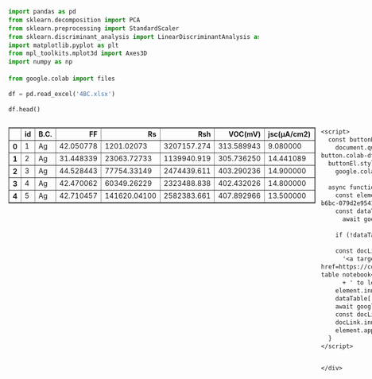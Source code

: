 ```python
import pandas as pd
from sklearn.decomposition import PCA
from sklearn.preprocessing import StandardScaler
from sklearn.discriminant_analysis import LinearDiscriminantAnalysis as LDA
import matplotlib.pyplot as plt
from mpl_toolkits.mplot3d import Axes3D
import numpy as np

from google.colab import files
```


```python
df = pd.read_excel('4BC.xlsx')
```


```python
df.head()
```





  <div id="df-cb2d8369-cc76-46f5-b6bc-079d2e954198" class="colab-df-container">
    <div>
<style scoped>
    .dataframe tbody tr th:only-of-type {
        vertical-align: middle;
    }

    .dataframe tbody tr th {
        vertical-align: top;
    }

    .dataframe thead th {
        text-align: right;
    }
</style>
<table border="1" class="dataframe">
  <thead>
    <tr style="text-align: right;">
      <th></th>
      <th>id</th>
      <th>B.C.</th>
      <th>FF</th>
      <th>Rs</th>
      <th>Rsh</th>
      <th>VOC(mV)</th>
      <th>jsc(µA/cm2)</th>
    </tr>
  </thead>
  <tbody>
    <tr>
      <th>0</th>
      <td>1</td>
      <td>Ag</td>
      <td>42.050778</td>
      <td>1201.02073</td>
      <td>3207157.274</td>
      <td>313.589943</td>
      <td>9.080000</td>
    </tr>
    <tr>
      <th>1</th>
      <td>2</td>
      <td>Ag</td>
      <td>31.448339</td>
      <td>23063.72733</td>
      <td>1139940.919</td>
      <td>305.736250</td>
      <td>14.441089</td>
    </tr>
    <tr>
      <th>2</th>
      <td>3</td>
      <td>Ag</td>
      <td>44.528443</td>
      <td>77754.33149</td>
      <td>2474439.611</td>
      <td>403.290236</td>
      <td>14.900000</td>
    </tr>
    <tr>
      <th>3</th>
      <td>4</td>
      <td>Ag</td>
      <td>42.470062</td>
      <td>60349.26229</td>
      <td>2323488.838</td>
      <td>402.432026</td>
      <td>14.800000</td>
    </tr>
    <tr>
      <th>4</th>
      <td>5</td>
      <td>Ag</td>
      <td>42.710457</td>
      <td>141620.04100</td>
      <td>2582383.661</td>
      <td>407.892966</td>
      <td>13.500000</td>
    </tr>
  </tbody>
</table>
</div>
    <div class="colab-df-buttons">

  <div class="colab-df-container">
    <button class="colab-df-convert" onclick="convertToInteractive('df-cb2d8369-cc76-46f5-b6bc-079d2e954198')"
            title="Convert this dataframe to an interactive table."
            style="display:none;">

  <svg xmlns="http://www.w3.org/2000/svg" height="24px" viewBox="0 -960 960 960">
    <path d="M120-120v-720h720v720H120Zm60-500h600v-160H180v160Zm220 220h160v-160H400v160Zm0 220h160v-160H400v160ZM180-400h160v-160H180v160Zm440 0h160v-160H620v160ZM180-180h160v-160H180v160Zm440 0h160v-160H620v160Z"/>
  </svg>
    </button>

  <style>
    .colab-df-container {
      display:flex;
      gap: 12px;
    }

    .colab-df-convert {
      background-color: #E8F0FE;
      border: none;
      border-radius: 50%;
      cursor: pointer;
      display: none;
      fill: #1967D2;
      height: 32px;
      padding: 0 0 0 0;
      width: 32px;
    }

    .colab-df-convert:hover {
      background-color: #E2EBFA;
      box-shadow: 0px 1px 2px rgba(60, 64, 67, 0.3), 0px 1px 3px 1px rgba(60, 64, 67, 0.15);
      fill: #174EA6;
    }

    .colab-df-buttons div {
      margin-bottom: 4px;
    }

    [theme=dark] .colab-df-convert {
      background-color: #3B4455;
      fill: #D2E3FC;
    }

    [theme=dark] .colab-df-convert:hover {
      background-color: #434B5C;
      box-shadow: 0px 1px 3px 1px rgba(0, 0, 0, 0.15);
      filter: drop-shadow(0px 1px 2px rgba(0, 0, 0, 0.3));
      fill: #FFFFFF;
    }
  </style>

    <script>
      const buttonEl =
        document.querySelector('#df-cb2d8369-cc76-46f5-b6bc-079d2e954198 button.colab-df-convert');
      buttonEl.style.display =
        google.colab.kernel.accessAllowed ? 'block' : 'none';

      async function convertToInteractive(key) {
        const element = document.querySelector('#df-cb2d8369-cc76-46f5-b6bc-079d2e954198');
        const dataTable =
          await google.colab.kernel.invokeFunction('convertToInteractive',
                                                    [key], {});
        if (!dataTable) return;

        const docLinkHtml = 'Like what you see? Visit the ' +
          '<a target="_blank" href=https://colab.research.google.com/notebooks/data_table.ipynb>data table notebook</a>'
          + ' to learn more about interactive tables.';
        element.innerHTML = '';
        dataTable['output_type'] = 'display_data';
        await google.colab.output.renderOutput(dataTable, element);
        const docLink = document.createElement('div');
        docLink.innerHTML = docLinkHtml;
        element.appendChild(docLink);
      }
    </script>
  </div>


<div id="df-bb666809-5574-48b6-8ba9-b785e4a82a13">
  <button class="colab-df-quickchart" onclick="quickchart('df-bb666809-5574-48b6-8ba9-b785e4a82a13')"
            title="Suggest charts"
            style="display:none;">

<svg xmlns="http://www.w3.org/2000/svg" height="24px"viewBox="0 0 24 24"
     width="24px">
    <g>
        <path d="M19 3H5c-1.1 0-2 .9-2 2v14c0 1.1.9 2 2 2h14c1.1 0 2-.9 2-2V5c0-1.1-.9-2-2-2zM9 17H7v-7h2v7zm4 0h-2V7h2v10zm4 0h-2v-4h2v4z"/>
    </g>
</svg>
  </button>

<style>
  .colab-df-quickchart {
      --bg-color: #E8F0FE;
      --fill-color: #1967D2;
      --hover-bg-color: #E2EBFA;
      --hover-fill-color: #174EA6;
      --disabled-fill-color: #AAA;
      --disabled-bg-color: #DDD;
  }

  [theme=dark] .colab-df-quickchart {
      --bg-color: #3B4455;
      --fill-color: #D2E3FC;
      --hover-bg-color: #434B5C;
      --hover-fill-color: #FFFFFF;
      --disabled-bg-color: #3B4455;
      --disabled-fill-color: #666;
  }

  .colab-df-quickchart {
    background-color: var(--bg-color);
    border: none;
    border-radius: 50%;
    cursor: pointer;
    display: none;
    fill: var(--fill-color);
    height: 32px;
    padding: 0;
    width: 32px;
  }

  .colab-df-quickchart:hover {
    background-color: var(--hover-bg-color);
    box-shadow: 0 1px 2px rgba(60, 64, 67, 0.3), 0 1px 3px 1px rgba(60, 64, 67, 0.15);
    fill: var(--button-hover-fill-color);
  }

  .colab-df-quickchart-complete:disabled,
  .colab-df-quickchart-complete:disabled:hover {
    background-color: var(--disabled-bg-color);
    fill: var(--disabled-fill-color);
    box-shadow: none;
  }

  .colab-df-spinner {
    border: 2px solid var(--fill-color);
    border-color: transparent;
    border-bottom-color: var(--fill-color);
    animation:
      spin 1s steps(1) infinite;
  }

  @keyframes spin {
    0% {
      border-color: transparent;
      border-bottom-color: var(--fill-color);
      border-left-color: var(--fill-color);
    }
    20% {
      border-color: transparent;
      border-left-color: var(--fill-color);
      border-top-color: var(--fill-color);
    }
    30% {
      border-color: transparent;
      border-left-color: var(--fill-color);
      border-top-color: var(--fill-color);
      border-right-color: var(--fill-color);
    }
    40% {
      border-color: transparent;
      border-right-color: var(--fill-color);
      border-top-color: var(--fill-color);
    }
    60% {
      border-color: transparent;
      border-right-color: var(--fill-color);
    }
    80% {
      border-color: transparent;
      border-right-color: var(--fill-color);
      border-bottom-color: var(--fill-color);
    }
    90% {
      border-color: transparent;
      border-bottom-color: var(--fill-color);
    }
  }
</style>

  <script>
    async function quickchart(key) {
      const quickchartButtonEl =
        document.querySelector('#' + key + ' button');
      quickchartButtonEl.disabled = true;  // To prevent multiple clicks.
      quickchartButtonEl.classList.add('colab-df-spinner');
      try {
        const charts = await google.colab.kernel.invokeFunction(
            'suggestCharts', [key], {});
      } catch (error) {
        console.error('Error during call to suggestCharts:', error);
      }
      quickchartButtonEl.classList.remove('colab-df-spinner');
      quickchartButtonEl.classList.add('colab-df-quickchart-complete');
    }
    (() => {
      let quickchartButtonEl =
        document.querySelector('#df-bb666809-5574-48b6-8ba9-b785e4a82a13 button');
      quickchartButtonEl.style.display =
        google.colab.kernel.accessAllowed ? 'block' : 'none';
    })();
  </script>
</div>

    </div>
  </div>




#1. Using PCA on the features

Separating the features from the target column


```python
features = df.drop(['B.C.', 'id'], axis=1)
target = df['B.C.']
```

Noramlizing the features


```python
scaler = StandardScaler()
scaled_features = scaler.fit_transform(features)
```

Performing PCA


```python
pca = PCA(n_components=3)
principal_components = pca.fit_transform(scaled_features)
```

#2. Displaying the 3D graph

Creating the new DataFrame for the PCs


```python
pca_df = pd.DataFrame(data=principal_components, columns=['PC1', 'PC2', 'PC3'])
pca_df['B.C.'] = target
```

Displaying


```python
fig = plt.figure(figsize=(10, 7))
ax = fig.add_subplot(111, projection='3d')

unique_targets = pca_df['B.C.'].unique()

for target in unique_targets:
    subset = pca_df[pca_df['B.C.'] == target]
    ax.scatter(subset['PC1'], subset['PC2'], subset['PC3'], label=target, alpha=0.7)

ax.set_title("3D PCA Visualization")
ax.set_xlabel("Principal Component 1")
ax.set_ylabel("Principal Component 2")
ax.set_zlabel("Principal Component 3")
ax.legend(title="B.C.")
plt.show()
```


    
![png](README_files/README_14_0.png)
    


#3. Explained Variance & Eigenvalue


```python
explained_variance = pca.explained_variance_ratio_
eigenvalues = pca.explained_variance_

print("Explained Variance Ratios:", explained_variance)
print("Eigenvalues:", eigenvalues)
print("Total Explained Variance:", sum(explained_variance))
```

    Explained Variance Ratios: [0.29588819 0.25891226 0.19897799]
    Eigenvalues: [1.48214067 1.29692364 0.99670546]
    Total Explained Variance: 0.753778445105806
    

#4. Finding & Removing Ouliers


```python
pca_space = principal_components
pca_mean = np.mean(pca_space, axis=0)
distances = np.sqrt(np.sum((pca_space - pca_mean) ** 2, axis=1))

# Points farther than 3 standard deviations)
threshold = np.mean(distances) + 3 * np.std(distances)
outliers = np.where(distances > threshold)[0]

print("\nOutliers:")
print(df.iloc[outliers])
```

    
    Outliers:
          id B.C.           FF            Rs           Rsh  VOC(mV)  jsc(µA/cm2)
    89    90   Ag     0.000000  1.453024e+04  5.247565e+09    0.000          0.0
    91    92   Ag     0.000000  2.778976e+09  2.361252e+09    0.000          0.0
    100  101   Ag  8272.050148  3.562224e+05  6.836334e+03    1.830         10.6
    104  105   Ag  5585.794646  3.819499e+05  3.200266e+03    0.899         10.9
    

We can see the outliers from the 3D visualiztion and from the outlier detection above.
These 4 outliers (id: 90,92,101,105) have very high/low values that don't correspond with the rest of their respected features.
The other outlier (id: 248) was not found in the in the code detection above but we could detect it in the 3D visualization. Going through the Dataset we could find this outlier that only has it's "Rs" value to be very low while the rest of it's values are normal.

#5. Removing outliers & Repeating steps 2,3

Creating new DataFrame without the outliers mentioned in previous step


```python
df_cleaned = df.drop(index=[89, 91, 100, 104, 249])
features_cleaned = df_cleaned.drop(['B.C.', 'id'], axis=1)
target_cleaned = df_cleaned['B.C.']
```

Scaling & PCA


```python
features_scaled_cleaned = scaler.fit_transform(features_cleaned)

pca_cleaned = PCA(n_components=3)
principal_components_cleaned = pca_cleaned.fit_transform(features_scaled_cleaned)
```

Creating the new DataFrame


```python
target_cleaned = target_cleaned.reset_index(drop=True)
pca_df_cleaned = pd.DataFrame(data=principal_components_cleaned, columns=['PC1', 'PC2', 'PC3'])
pca_df_cleaned['B.C.'] = target_cleaned
```

Displaying 3D graph for the cleaned DataFrame


```python
fig = plt.figure(figsize=(10, 7))
ax = fig.add_subplot(111, projection='3d')

unique_targets = pca_df_cleaned['B.C.'].unique()

for target in unique_targets:
    subset = pca_df_cleaned[pca_df_cleaned['B.C.'] == target]
    ax.scatter(subset['PC1'], subset['PC2'], subset['PC3'], label=target, alpha=0.7)

ax.set_title("3D PCA Visualization")
ax.set_xlabel("Principal Component 1")
ax.set_ylabel("Principal Component 2")
ax.set_zlabel("Principal Component 3")
ax.legend(title="B.C.")
plt.show()
```


    
![png](README_files/README_28_0.png)
    


#6. Using a different method (LDA)

Using the cleaned features from previous steps for LDA


```python
features_scaled_cleaned = scaler.fit_transform(features_cleaned)

lda = LDA(n_components=3)
lda_components = lda.fit_transform(features_scaled_cleaned, target_cleaned)
```

Creating the new DataFrame


```python
lda_df = pd.DataFrame(data=lda_components, columns=['LDA1', 'LDA2', 'LDA3'])
lda_df['B.C.'] = target_cleaned.reset_index(drop=True)
lda_df['B.C.'] = target_cleaned
```

Displaying 3D graph for the cleaned DataFrame


```python
fig = plt.figure(figsize=(10, 7))
ax = fig.add_subplot(111, projection='3d')

unique_targets = lda_df['B.C.'].unique()

for target in unique_targets:
    subset = lda_df[lda_df['B.C.'] == target]
    ax.scatter(subset['LDA1'], subset['LDA2'], subset['LDA3'], label=target, alpha=0.7)

ax.set_title("3D LDA Visualization")
ax.set_xlabel("LDA 1")
ax.set_ylabel("LDA 2")
ax.set_zlabel("LDA 3")
ax.legend(title="B.C.")
plt.show()
```


    
![png](README_files/README_35_0.png)
    

